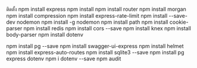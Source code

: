﻿ติดตั้ง
npm install express 
npm install
npm install router
npm install morgan
npm install compression
npm install express-rate-limit
npm install --save-dev nodemon
npm install -g nodemon
npm install path
npm install cookie-parser
npm install redis 
npm install cors --save
npm install knex
npm install body-parser
npm install dotenv

npm install pg --save
npm install swagger-ui-express
npm install helmet
npm install express-auto-routes
npm install sqlite3 --save
npm install pg express dotenv
npm i dotenv --save
npm audit
